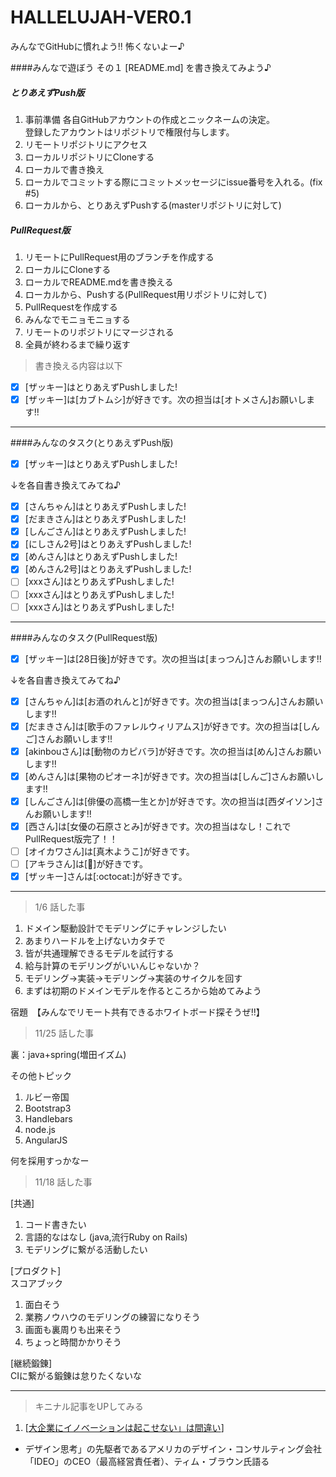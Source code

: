 HALLELUJAH-VER0.1
=================

みんなでGitHubに慣れよう!! 怖くないよー♪  

####みんなで遊ぼう その１ [README.md] を書き換えてみよう♪  

##### とりあえずPush版  
1. 事前準備 各自GitHubアカウントの作成とニックネームの決定。  
   登録したアカウントはリポジトリで権限付与します。  
1. リモートリポジトリにアクセス  
1. ローカルリポジトリにCloneする  
1. ローカルで書き換え  
1. ローカルでコミットする際にコミットメッセージにissue番号を入れる。(fix #5)  
1. ローカルから、とりあえずPushする(masterリポジトリに対して)  

##### PullRequest版  
1. リモートにPullRequest用のブランチを作成する
1. ローカルにCloneする  
1. ローカルでREADME.mdを書き換える  
1. ローカルから、Pushする(PullRequest用リポジトリに対して)
1. PullRequestを作成する  
1. みんなでモニョモニョする  
1. リモートのリポジトリにマージされる  
1. 全員が終わるまで繰り返す  

>書き換える内容は以下  

- [x] [ザッキー]はとりあえずPushしました!  
- [x] [ザッキー]は[カブトムシ]が好きです。次の担当は[オトメさん]お願いします!!  

***

####みんなのタスク(とりあえずPush版)  

- [x] [ザッキー]はとりあえずPushしました!  

↓を各自書き換えてみてね♪  

- [x] [さんちゃん]はとりあえずPushしました!  
- [x] [だまきさん]はとりあえずPushしました!  
- [x] [しんごさん]はとりあえずPushしました!  
- [x] [にしさん2号]はとりあえずPushしました!  
- [x] [めんさん]はとりあえずPushしました!  
- [x] [めんさん2号]はとりあえずPushしました!  
- [ ] [xxxさん]はとりあえずPushしました!  
- [ ] [xxxさん]はとりあえずPushしました!  
- [ ] [xxxさん]はとりあえずPushしました!  

***

####みんなのタスク(PullRequest版)  
- [x] [ザッキー]は[28日後]が好きです。次の担当は[まっつん]さんお願いします!!  

↓を各自書き換えてみてね♪  

- [x] [さんちゃん]は[お酒のれんと]が好きです。次の担当は[まっつん]さんお願いします!!  
- [x] [だまきさん]は[歌手のファレルウィリアムス]が好きです。次の担当は[しんご]さんお願いします!!  
- [x] [akinbouさん]は[動物のカピバラ]が好きです。次の担当は[めん]さんお願いします!!  
- [x] [めんさん]は[果物のピオーネ]が好きです。次の担当は[しんご]さんお願いします!!  
- [x] [しんごさん]は[俳優の高橋一生とか]が好きです。次の担当は[西ダイソン]さんお願いします!!  
- [x] [西さん]は[女優の石原さとみ]が好きです。次の担当はなし！これでPullRequest版完了！！
- [ ] [オイカワさん]は[真木ようこ]が好きです。
- [ ] [アキラさん]は[:japanese_goblin:]が好きです。
- [x] [ザッキー]さんは[:octocat:]が好きです。

***
>1/6 話した事  

1. ドメイン駆動設計でモデリングにチャレンジしたい
1. あまりハードルを上げないカタチで  
1. 皆が共通理解できるモデルを試行する  
1. 給与計算のモデリングがいいんじゃないか？  
1. モデリング→実装→モデリング→実装のサイクルを回す  
1. まずは初期のドメインモデルを作るところから始めてみよう  

宿題　【みんなでリモート共有できるホワイトボード探そうぜ!!】  

>11/25 話した事  

裏：java+spring(増田イズム)

その他トピック  

1. ルビー帝国  
1. Bootstrap3  
1. Handlebars  
1. node.js  
1. AngularJS  

何を採用すっかなー

>11/18 話した事

[共通]  
 1. コード書きたい
 1. 言語的なはなし (java,流行Ruby on Rails)   
 1. モデリングに繋がる活動したい

[プロダクト]  
  スコアブック  
  1. 面白そう  
  1. 業務ノウハウのモデリングの練習になりそう  
  1. 画面も裏周りも出来そう  
  1. ちょっと時間かかりそう  

[継続鍛錬]  
  CIに繋がる鍛錬は怠りたくないな

***
>キニナル記事をUPしてみる  

1. [<a href="http://business.nikkeibp.co.jp/article/report/20141204/274680/" target="_blank">大企業にイノベーションは起こせない」は間違い</a>]  
 - デザイン思考」の先駆者であるアメリカのデザイン・コンサルティング会社「IDEO」のCEO（最高経営責任者）、ティム・ブラウン氏語る